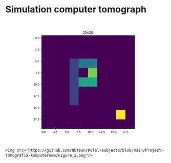 <h1>Simulation computer tomograph </h1>
<div>
  <img src="https://github.com/Qbason/Polsl-subjects/blob/main/Project-tomografia-komputerowa/Figure_1.png"/>
 </div>
 <div>
  
    <img src="https://github.com/Qbason/Polsl-subjects/blob/main/Project-tomografia-komputerowa/Figure_2.png"/>
  
  </div>
